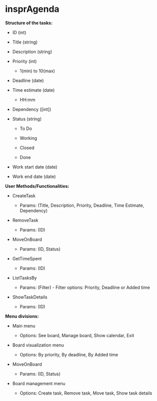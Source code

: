 
# insprAgenda

  

**Structure of the tasks:**

- ID (int)

- Title (string)

- Description (string)

- Priority (int)

  - 1(min) to 10(max)

- Deadline (date)

- Time estimate (date)

  - HH:mm

- Dependency ([int])

- Status (string)

  - To Do

  - Working

  - Closed

  - Done

- Work start date (date)

- Work end date (date)

  

**User Methods/Functionalities:**

- CreateTask

  - Params: (Title, Description, Priority, Deadline, Time Estimate, Dependency)

- RemoveTask

  - Params: (ID)

- MoveOnBoard

  - Params: (ID, Status)

- GetTimeSpent

  - Params: (ID)

- ListTasksBy

  - Params: (Filter) - Filter options: Priority, Deadline or Added time

- ShowTaskDetails

  - Params: (ID)

  

**Menu divisions:**

- Main menu

  - Options: See board, Manage board, Show calendar, Exit

- Board visualization menu

  - Options: By priority, By deadline, By Added time

- MoveOnBoard

  - Params: (ID, Status)

- Board management menu

  - Options: Create task, Remove task, Move task, Show task details